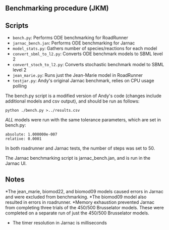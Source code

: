 ## Benchmarking procedure (JKM)

## Scripts

* `bench.py`: Performs ODE benchmarking for RoadRunner
* `jarnac_bench.jan`: Performs ODE benchmarking for Jarnac
* `model_stats.py`: Gathers number of species/reactions for each model
* `convert_sbml_to_l2.py`: Converts ODE benchmark models to SBML level 2
* `convert_stoch_to_l2.py`: Converts stochastic benchmark model to SBML level 2
* `jean_marie.py`: Runs just the Jean-Marie model in RoadRunner
* `testjar.py`: Andy's original Jarnac benchmark, relies on CPU usage polling

The bench.py script is a modified version of Andy's code
(changes include additional models and csv output),
and should be run as follows:
```
python ./bench.py >../results.csv
```

*ALL* models were run with the same tolerance parameters, which
are set in bench.py:
```
absolute: 1.000000e-007
relative: 0.0001
```

In both roadrunner and Jarnac tests, the number of steps was set
to 50.

The Jarnac benchmarking script is jarnac_bench.jan, and is run in the Jarnac UI.

## Notes

*The jean_marie, biomod22, and biomod09 models caused errors in Jarnac and were excluded from benchmarking.
*The biomod09 model also resulted in errors in roadrunner.
*Memory exhaustion prevented Jarnac from completing three trials of the 450/500 Brusselator models. These were completed on a separate run of just the 450/500 Brusselator models.
* The timer resolution in Jarnac is milliseconds
